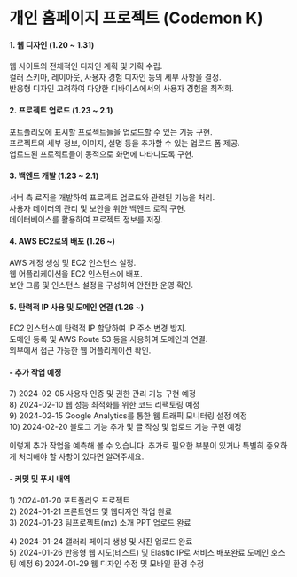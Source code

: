 <h1>개인 홈페이지 프로젝트 (Codemon K)</h1>

<h4>1. 웹 디자인 (1.20 ~ 1.31)</h4>
<p>웹 사이트의 전체적인 디자인 계획 및 기획 수립.<br>
컬러 스키마, 레이아웃, 사용자 경험 디자인 등의 세부 사항을 결정.<br>
반응형 디자인 고려하여 다양한 디바이스에서의 사용자 경험을 최적화.</p>

<h4>2. 프로젝트 업로드 (1.23 ~ 2.1)</h4>
<p>포트폴리오에 표시할 프로젝트들을 업로드할 수 있는 기능 구현.<br>
프로젝트의 세부 정보, 이미지, 설명 등을 추가할 수 있는 업로드 폼 제공.<br>
업로드된 프로젝트들이 동적으로 화면에 나타나도록 구현.</p>

<h4>3. 백엔드 개발 (1.23 ~ 2.1)</h4>
<p>서버 측 로직을 개발하여 프로젝트 업로드와 관련된 기능을 처리.<br>
사용자 데이터의 관리 및 보안을 위한 백엔드 로직 구현.<br>
데이터베이스를 활용하여 프로젝트 정보를 저장.</p>

<h4>4. AWS EC2로의 배포 (1.26 ~)</h4>
<p>AWS 계정 생성 및 EC2 인스턴스 설정.<br>
웹 어플리케이션을 EC2 인스턴스에 배포.<br>
보안 그룹 및 인스턴스 설정을 구성하여 안전한 운영 확인.</p>

<h4>5. 탄력적 IP 사용 및 도메인 연결 (1.26 ~)</h4>
<p>EC2 인스턴스에 탄력적 IP 할당하여 IP 주소 변경 방지.<br>
도메인 등록 및 AWS Route 53 등을 사용하여 도메인과 연결.<br>
외부에서 접근 가능한 웹 어플리케이션 확인.</p>

<h4>- 추가 작업 예정</h4>
<p>7) 2024-02-05 사용자 인증 및 권한 관리 기능 구현 예정<br>
8) 2024-02-10 웹 성능 최적화를 위한 코드 리팩토링 예정<br>
9) 2024-02-15 Google Analytics를 통한 웹 트래픽 모니터링 설정 예정<br>
10) 2024-02-20 블로그 기능 추가 및 글 작성 및 업로드 기능 구현 예정</p>
이렇게 추가 작업을 예측해 볼 수 있습니다. 추가로 필요한 부분이 있거나 특별히 중요하게 처리해야 할 사항이 있다면 알려주세요.



<h4>- 커밋 및 푸시 내역</h4>
<p>1) 2024-01-20 포트폴리오 프로젝트 <br>
2) 2024-01-21 프론트엔드 및 웹디자인 작업 완료  <br>
3) 2024-01-23 팀프로젝트(mz) 소개 PPT 업로드 완료</p>
4) 2024-01-24 갤러리 페이지 생성 및 사진 업로드 완료<br>
5) 2024-01-26 반응형 웹 시도(테스트) 및 Elastic IP로 서비스 배포완료 도메인 호스팅 예정
6) 2024-01-29 웹 디자인 수정 및 모바일 환경 수정
